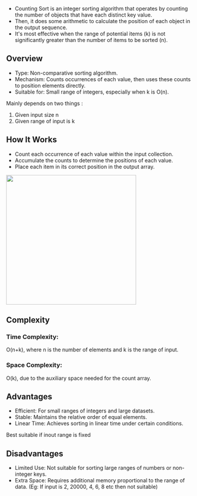 - Counting Sort is an integer sorting algorithm that operates by counting the number of objects that have each distinct key value. 
- Then, it does some arithmetic to calculate the position of each object in the output sequence. 
- It's most effective when the range of potential items (k) is not significantly greater than the number of items to be sorted (n). 

## Overview

- Type: Non-comparative sorting algorithm.
- Mechanism: Counts occurrences of each value, then uses these counts to position elements directly.
- Suitable for: Small range of integers, especially when k is O(n).

Mainly depends on two things :
1. Given input size n
2. Given range of input is k

## How It Works

- Count each occurrence of each value within the input collection.
- Accumulate the counts to determine the positions of each value.
- Place each item in its correct position in the output array.

<img src="https://github.com/devashree-shukla/DSAlgoExpedition/assets/38584944/0f26095b-712a-4823-942a-9c279e3f1c2a" width="350">

## Complexity

### Time Complexity: 

O(n+k), where n is the number of elements and k is the range of input.

### Space Complexity: 

O(k), due to the auxiliary space needed for the count array.

## Advantages

- Efficient: For small ranges of integers and large datasets.
- Stable: Maintains the relative order of equal elements.
- Linear Time: Achieves sorting in linear time under certain conditions.

Best suitable if inout range is fixed 

## Disadvantages

- Limited Use: Not suitable for sorting large ranges of numbers or non-integer keys.
- Extra Space: Requires additional memory proportional to the range of data. (Eg: If input is 2, 20000, 4, 6, 8 etc then not suitable)
